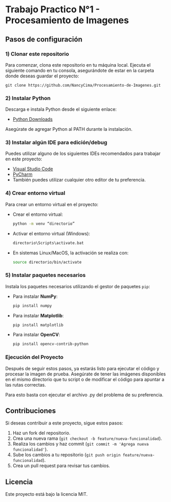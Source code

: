 # Trabajo Practico N°1 - Procesamiento de Imagenes


## Pasos de configuración

### 1) Clonar este repositorio

Para comenzar, clona este repositorio en tu máquina local. Ejecuta el siguiente comando en tu consola, asegurándote de estar en la carpeta donde deseas guardar el proyecto:

`` git clone https://github.com/NancyCima/Procesamiento-de-Imagenes.git ``

### 2) Instalar Python
Descarga e instala Python desde el siguiente enlace:
- [Python Downloads](https://www.python.org/downloads/)

Asegúrate de agregar Python al PATH durante la instalación.

### 3) Instalar algún IDE para edición/debug
Puedes utilizar alguno de los siguientes IDEs recomendados para trabajar en este proyecto:

- [Visual Studio Code](https://code.visualstudio.com/)
- [PyCharm](https://www.jetbrains.com/es-es/pycharm/)
- También puedes utilizar cualquier otro editor de tu preferencia.

### 4) Crear entorno virtual
Para crear un entorno virtual en el proyecto:

- Crear el entorno virtual:
  ```bash
  python -m venv “directorio”
  ```

- Activar el entorno virtual (Windows):
  ```bash
  directorio\Scripts\activate.bat
  ```

- En sistemas Linux/MacOS, la activación se realiza con:
  ```bash
  source directorio/bin/activate
  ```

### 5) Instalar paquetes necesarios
Instala los paquetes necesarios utilizando el gestor de paquetes `pip`:

- Para instalar **NumPy**:
  ```bash
  pip install numpy
  ```

- Para instalar **Matplotlib**:
  ```bash
  pip install matplotlib
  ```

- Para instalar **OpenCV**:
  ```bash
  pip install opencv-contrib-python
  ```

### Ejecución del Proyecto

Después de seguir estos pasos, ya estarás listo para ejecutar el código y procesar la imagen de prueba. Asegúrate de tener las imágenes disponibles en el mismo directorio que tu script o de modificar el código para apuntar a las rutas correctas.

Para esto basta con ejecutar el archivo .py del problema de su preferencia.


## Contribuciones

Si deseas contribuir a este proyecto, sigue estos pasos:

1. Haz un fork del repositorio.
2. Crea una nueva rama (`git checkout -b feature/nueva-funcionalidad`).
3. Realiza los cambios y haz commit (`git commit -m 'Agrega nueva funcionalidad'`).
4. Sube los cambios a tu repositorio (`git push origin feature/nueva-funcionalidad`).
5. Crea un pull request para revisar tus cambios.

## Licencia

Este proyecto está bajo la licencia MIT.